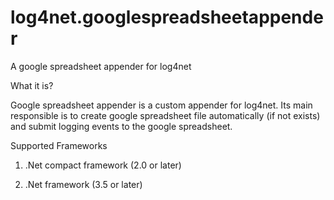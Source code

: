log4net.googlespreadsheetappender
=================================

A google spreadsheet appender for log4net

What it is?

Google spreadsheet appender is a custom appender for log4net. Its main responsible is to create google spreadsheet file automatically (if not exists) and submit logging events to the google spreadsheet.

Supported Frameworks

1.	.Net compact framework (2.0 or later)

2.	.Net framework (3.5 or later)


